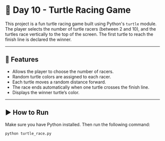 # 🐢 Day 10 - Turtle Racing Game

This project is a fun turtle racing game built using Python's `turtle` module. The player selects the number of turtle racers (between 2 and 10), and the turtles race vertically to the top of the screen. The first turtle to reach the finish line is declared the winner.


---

## 🧠 Features

- Allows the player to choose the number of racers.
- Random turtle colors are assigned to each racer.
- Each turtle moves a random distance forward.
- The race ends automatically when one turtle crosses the finish line.
- Displays the winner turtle’s color.

---

## ▶️ How to Run

Make sure you have Python installed. Then run the following command:

```bash
python turtle_race.py
